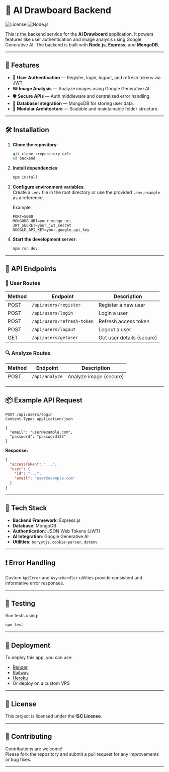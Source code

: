 # 🧠 AI Drawboard Backend

![License](https://img.shields.io/badge/license-ISC-blue)
![Node.js](https://img.shields.io/badge/node.js-18.x-green)

This is the backend service for the **AI Drawboard** application. It powers features like user authentication and image analysis using Google Generative AI. The backend is built with **Node.js**, **Express**, and **MongoDB**.

---

## 🚀 Features

- 🔐 **User Authentication** — Register, login, logout, and refresh tokens via JWT.
- 🖼️ **Image Analysis** — Analyze images using Google Generative AI.
- 🛡️ **Secure APIs** — Auth middleware and centralized error handling.
- 💾 **Database Integration** — MongoDB for storing user data.
- 🧱 **Modular Architecture** — Scalable and maintainable folder structure.

---

## 🛠️ Installation

1. **Clone the repository**:
   ```bash
   git clone <repository-url>
   cd backend
   ```

2. **Install dependencies**:
   ```bash
   npm install
   ```

3. **Configure environment variables**:  
   Create a `.env` file in the root directory or use the provided `.env.example` as a reference.

   Example:
   ```env
   PORT=5000
   MONGODB_URI=your_mongo_uri
   JWT_SECRET=your_jwt_secret
   GOOGLE_API_KEY=your_google_api_key
   ```

4. **Start the development server**:
   ```bash
   npm run dev
   ```

---

## 📡 API Endpoints

### 👤 User Routes

| Method | Endpoint                    | Description              |
|--------|-----------------------------|--------------------------|
| POST   | `/api/users/register`       | Register a new user      |
| POST   | `/api/users/login`          | Login a user             |
| POST   | `/api/users/refresh-token`  | Refresh access token     |
| POST   | `/api/users/logout`         | Logout a user            |
| GET    | `/api/users/getuser`        | Get user details (secure)|

### 🔍 Analyze Routes

| Method | Endpoint         | Description                |
|--------|------------------|----------------------------|
| POST   | `/api/analyze`   | Analyze image (secure)     |

---

## 📦 Example API Request

```http
POST /api/users/login
Content-Type: application/json

{
  "email": "user@example.com",
  "password": "password123"
}
```

**Response:**
```json
{
  "accessToken": "...",
  "user": {
    "id": "...",
    "email": "user@example.com"
  }
}
```

---

## 🧰 Tech Stack

- **Backend Framework**: Express.js  
- **Database**: MongoDB  
- **Authentication**: JSON Web Tokens (JWT)  
- **AI Integration**: Google Generative AI  
- **Utilities**: `bcryptjs`, `cookie-parser`, `dotenv`  

---

## ❗ Error Handling

Custom `ApiError` and `AsyncHandler` utilities provide consistent and informative error responses.

---

## 🧪 Testing

Run tests using:

```bash
npm test
```

---

## 🚀 Deployment

To deploy this app, you can use:

- [Render](https://render.com/)
- [Railway](https://railway.app/)
- [Heroku](https://heroku.com/)
- Or deploy on a custom VPS

---

## 📄 License

This project is licensed under the **ISC License**.

---

## 🤝 Contributing

Contributions are welcome!  
Please fork the repository and submit a pull request for any improvements or bug fixes.

---

